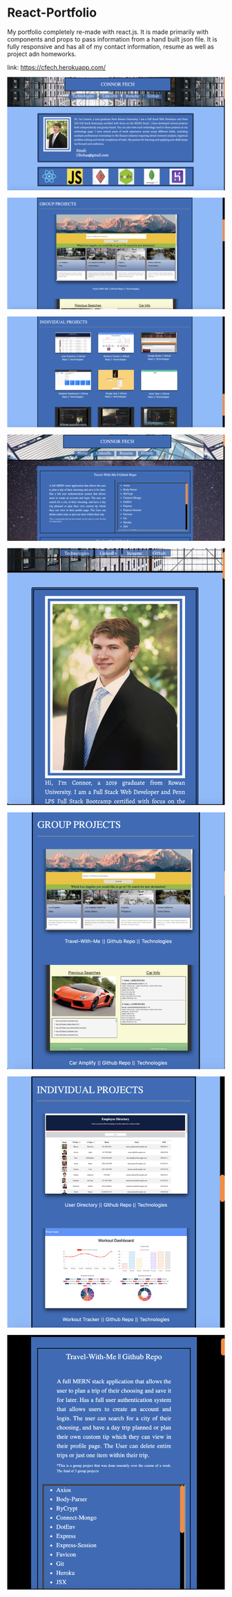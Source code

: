 # React-Portfolio
My portfolio completely re-made with react.js. It is made primarily with components and props to pass information from a hand built json file. It is fully responsive and has all of my contact information, resume as well as project adn homeworks.

link: https://cfech.herokuapp.com/

![Full size about me](./assets/fullAboutMe.png)

![Full](./assets/fullProject.png)

![Full size homework](./assets/fullHomeworks.png)

![Full size Technologies](./assets/fullTech.png)

![Responsive about me](./assets/resAboutMe.png)

![Responsive projects](./assets/respProjects.png)

![Responsive homeworks](./assets/resHomework.png)

![Responsive Technologies](./assets/resTech.png)